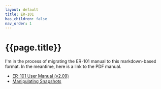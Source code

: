 ```yaml
---
layout: default
title: ER-101
has_children: false
nav_order: 1
---
```


# {{page.title}}

I'm in the process of migrating the ER-101 manual to this markdown-based format.  In the meantime, here is a link to the PDF manual.

* [ER-101 User Manual (v2.09)](/images/er-101-user-manual-f2.09.pdf)
* [Manipulating Snapshots](/er-101/snapshots)
